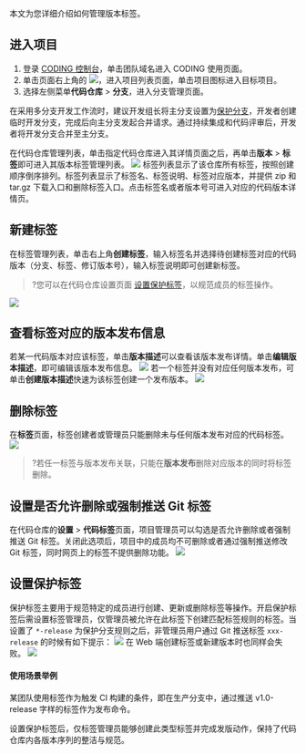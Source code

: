 本文为您详细介绍如何管理版本标签。

 

## 进入项目

1. 登录 [CODING 控制台](https://console.cloud.tencent.com/coding)，单击团队域名进入 CODING 使用页面。
2. 单击页面右上角的 <img src ="https://main.qcloudimg.com/raw/d94a8e60dd3a41d0af07d72ae0e9d70e.png" style ="margin:0">，进入项目列表页面，单击项目图标进入目标项目。
3. 选择左侧菜单**代码仓库** > **分支**，进入分支管理页面。

在采用多分支开发工作流时，建议开发组长将主分支设置为[保护分支](/docs/repo/branch/protected.html)，开发者创建临时开发分支，完成后向主分支发起合并请求。通过持续集成和代码评审后，开发者将开发分支合并至主分支。



在代码仓库管理列表，单击指定代码仓库进入其详情页面之后，再单击**版本** > **标签**即可进入其版本标签管理列表。
![](https://qcloudimg.tencent-cloud.cn/raw/ad873b3917a58a1e77e43a4077915a56.png)
标签列表显示了该仓库所有标签，按照创建顺序倒序排列。标签列表显示了标签名、标签说明、标签对应版本，并提供 zip 和 tar.gz 下载入口和删除标签入口。点击标签名或者版本号可进入对应的代码版本详情页。

## 新建标签[](id:create-tag)
在标签管理列表，单击右上角**创建标签**，输入标签名并选择待创建标签对应的代码版本（分支、标签、修订版本号），输入标签说明即可创建新标签。
>?您可以在代码仓库设置页面 [设置保护标签](#protected-tag)，以规范成员的标签操作。

![](https://qcloudimg.tencent-cloud.cn/raw/5453802877739961a009fc2c1fbdbfbd.png)

## 查看标签对应的版本发布信息[](id:view-release)
若某一代码版本对应该标签，单击**版本描述**可以查看该版本发布详情。单击**编辑版本描述**，即可编辑该版本发布信息。
![](https://qcloudimg.tencent-cloud.cn/raw/2383e8b7a0d24c576cbf630c0c476c22.png)
若一个标签并没有对应任何版本发布，可单击**创建版本描述**快速为该标签创建一个发布版本。
![](https://qcloudimg.tencent-cloud.cn/raw/88a78938873f7b869165130eb93b7fdc.png)

## 删除标签[](id:delete-tag)
在**标签**页面，标签创建者或管理员只能删除未与任何版本发布对应的代码标签。
![](https://qcloudimg.tencent-cloud.cn/raw/d2d73241ab1804aab1ee3321e071601d.png)

>?若任一标签与版本发布关联，只能在**版本发布**删除对应版本的同时将标签删除。

## 设置是否允许删除或强制推送 Git 标签[](id:protected-tag)
在代码仓库的**设置** > **代码标签**页面，项目管理员可以勾选是否允许删除或者强制推送 Git 标签。关闭此选项后，项目中的成员均不可删除或者通过强制推送修改 Git 标签，同时网页上的标签不提供删除功能。
![](https://qcloudimg.tencent-cloud.cn/raw/e056f08f9b207a9aa461c26ec1d5f2a4.png)

## 设置保护标签[](id:protected-tag-1)
保护标签主要用于规范特定的成员进行创建、更新或删除标签等操作。开启保护标签后需设置标签管理员，仅管理员被允许在此标签下创建匹配标签规则的标签。当设置了 `*-release` 为保护分支规则之后，非管理员用户通过 Git 推送标签 `xxx-release` 的时候有如下提示：
![](https://qcloudimg.tencent-cloud.cn/raw/afc1dfa9ad2029a27156dfca4f109c08.png)
在 Web 端创建标签或新建版本时也同样会失败。
![](https://qcloudimg.tencent-cloud.cn/raw/a9b8355f1a884f102543b5085a80dab5.png)

#### 使用场景举例

某团队使用标签作为触发 CI 构建的条件，即在生产分支中，通过推送 v1.0-release 字样的标签作为发布命令。

设置保护标签后，仅标签管理员能够创建此类型标签并完成发版动作，保持了代码仓库内各版本序列的整洁与规范。
